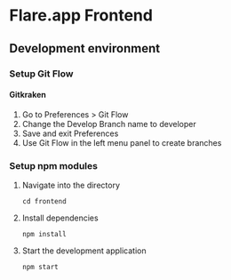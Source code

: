 # Flare.app Frontend

## Development environment

### Setup Git Flow

#### Gitkraken

1. Go to Preferences > Git Flow
2. Change the Develop Branch name to developer
3. Save and exit Preferences
4. Use Git Flow in the left menu panel to create branches

### Setup npm modules

1. Navigate into the directory

    ```cd frontend```
2. Install dependencies

    ```npm install```

3. Start the development application

    ```npm start```
